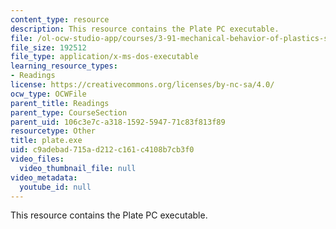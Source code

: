 ```yaml
---
content_type: resource
description: This resource contains the Plate PC executable.
file: /ol-ocw-studio-app/courses/3-91-mechanical-behavior-of-plastics-spring-2007/c9adebad715ad212c161c4108b7cb3f0_plate.exe
file_size: 192512
file_type: application/x-ms-dos-executable
learning_resource_types:
- Readings
license: https://creativecommons.org/licenses/by-nc-sa/4.0/
ocw_type: OCWFile
parent_title: Readings
parent_type: CourseSection
parent_uid: 106c3e7c-a318-1592-5947-71c83f813f89
resourcetype: Other
title: plate.exe
uid: c9adebad-715a-d212-c161-c4108b7cb3f0
video_files:
  video_thumbnail_file: null
video_metadata:
  youtube_id: null
---
```

This resource contains the Plate PC executable.
